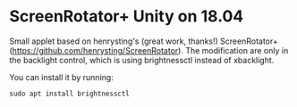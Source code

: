 # ScreenRotator+ Unity on 18.04
Small applet based on henrysting's (great work, thanks!) ScreenRotator+ (https://github.com/henrysting/ScreenRotator). 
The modification are only in the backlight control, which is using brightnessctl instead of xbacklight.

You can install it by running:
```
sudo apt install brightnessctl
```


